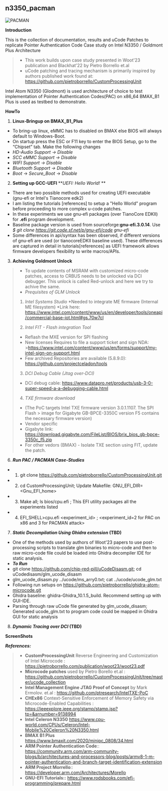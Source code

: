 ## n3350_pacman

![PACMAN](https://github.com/ssrg-vt/n3350_pacman/blob/main/readme_header.png)

**Introduction**

This is the collection of documentation, results and uCode Patches to replicate Pointer Authentication Code Case study on Intel N3350 / Goldmont Plus Architecture
>* This work builds upon case study presented in Woot'23 publication and Blackhat'22 by Pietro Borrello et.al
>* uCode patching and tracing mechanism is primarily inspired by authors published work found at: https://github.com/pietroborrello/CustomProcessingUnit

Intel Atom N3350 (Glodmont) is used architecture of choice to test implementation of Pointer Authentication Codes(PAC) on x86_64 
BMAX_B1 Plus is used as testbed to demonstrate.

**HowTo**
1. **Linux-Bringup on BMAX_B1_Plus**
* To bring-up linux, eMMC has to disabled on BMAX else BIOS will always default to Windows-Boot.
* On startup press the ESC or F11 key to enter the BIOS Setup, go to the “Chipset” tab. Make the following changes
* _HD-Audio Support → Disable_
* _SCC eMMC Support → Disable_
* _WIFI Support → Disable_
* _Bluetooth Support → Disable_
* _Boot_ → _Secure_Boot_ → _Disable_ 

2. **Setting up GCC-UEFI**
**_UEFI: Hello World!_ **
* There are two possible methods used for creating UEFI executable (gnu-efi or Intel's Tianocore edk2)
* I am listing the tutorials [references] to setup a "Hello World" program before proceeding to more complex u-code patches. 
* In these experiments we use gnu-efi packages (over TianoCore EDKII) for **.efi** program development. 
* Baseline package version is used from sourceforge:**gnu-efi.3.0.14**. Use _$ git clone https://git.code.sf.net/p/gnu-efi/code gnu-efi_
* Some differences in api/syntax has been observed, if different versions of gnu-efi are used (or tianocoreEDKII baseline used). These differences are captured in detail in tutorials[references] as UEFI framework allows firmware developers flexibility to write macros/APIs.

3. **Achieving Goldmont Unlock**
>* To update contents of MSRAM with customized micro-code patches, access to CRBUS needs to be unlocked via DCI debugger. This unlock is called Red-unlock and here we try to achive the same.
>* _Prequisites of GLM Unlock_
>1. *Intel Systems Studio*
>*Needed to integrate ME firmware (Internal ME filesystem)
>*Link here: https://www.intel.com/content/www/us/en/developer/tools/oneapi/commercial-base-iot.html#gs.70w7cl
>
>2. *Intel FIT - Flash integration Tool*
>* Reflash the MXE version for SPI flashing
>* New licenses Requires to file a support ticket and sign NDA: >https://www.intel.com/content/www/us/en/forms/support/my-intel-sign-on-support.html
>* Few archived Repositories are available (5.8.9.0): https://github.com/projectceladon/tools
>
>3. *DCI Debug Cable (Jtag over-DCI)*
>* DCI debug cable: https://www.datapro.net/products/usb-3-0-super-speed-a-a-debugging-cable.html
>
>4. *TXE firmware download*
>* (The PoC targets Intel TXE firmware version 3.0.1.1107. The SPI Flash > image for Gigabyte GB-BPCE-3350C version F5 contains the necessary firmware version)
>* Vendor specific
>* Gigabyte link: https://download.gigabyte.com/FileList/BIOS/brix_bios_gb-bpce-3350c_f5.zip
>* For other vedors (BMAX) - Isolate TXE section using FIT, update the patch.
>   
6. **_Run PAC / PACMAN Case-Studies_**
* 1. git clone https://github.com/pietroborrello/CustomProcessingUnit.git
* 2. cd CustomProcessingUnit; Update Makefile: GNU_EFI_DIR=<Gnu_EFI_home>
* 3. Make all; ls bios/cpu.efi ; This EFI utility packages all the experiments listed
* 4. EFI_SHELL>cpu.efi <experiment_id> ; <experiment_id=2 for PAC on x86 and 3 for PACMAN attack>
>
7. **_Static Decompilation Using Ghidra extension_  (TBD)**
* One of the methods used by authors of Woot'23 papers to use post-processing scripts to translate glm binaries to micro-code and then to raw micro-code file could be loaded into Ghidra decompiler IDE for static analysis.
* **_To Run_**
* git clone https://github.com/chip-red-pill/uCodeDisasm.git; cd uCodedisasm/glm_ucode_disasm
* glm_ucode_disasm.py ../ucode/ms_arry0.txt; cat ../ucode/ucode_glm.txt
* Following run setups on https://github.com/pietroborrello/ghidra-atom-microcode.git
* Ghidra baseline: ghidra-Ghidra_10.1.5_build. Recommend setting up with GUI-IDE.
* Parsing through raw uCode file generated by glm_ucode_disasm; Generated ucode_glm.txt to program code could be mapped in Ghidra GUI for static analysis

8. **_Dynamic Tracing over DCI_ (TBD)**
>
>
**ScreenShots**
>
>
>
>
>
>
**_References:_**
>* **CustomProcessingUnit** Reverse Engineering and Customization of Intel Microcode : https://pietroborrello.com/publication/woot23/woot23.pdf
>* **Microcode patches** used by Pietro Borello et.al : https://github.com/pietroborrello/CustomProcessingUnit/tree/master/ucode_collection
>* **Intel Management Engine JTAG Proof of Concept** by Mark Ermolov. et.al : https://github.com/ptresearch/IntelTXE-PoC
>* **CHEx86** Context-Sensitive Enforcement of Memory Safety via Microcode-Enabled Capabilities : https://ieeexplore.ieee.org/stamp/stamp.jsp?tp=&arnumber=9138994
>* **Intel Celeron N3350** https://www.cpu-world.com/CPUs/Celeron/Intel-Mobile%20Celeron%20N3350.html
>* **BMAX B1 Plus** https://www.bmaxit.com/2020/minipc_0808/34.html
>* **ARM Pointer Authentication Code**:: https://community.arm.com/arm-community-blogs/b/architectures-and-processors-blog/posts/armv8-1-m-pointer-authentication-and-branch-target-identification-extension
>* **ARM Project Morrello**:: https://developer.arm.com/Architectures/Morello
>* **GNU-EFI Tutorials::** https://www.rodsbooks.com/efi-programming/prepare.html
>

